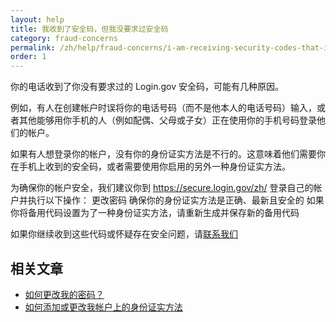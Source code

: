 ```yaml
---
layout: help
title: 我收到了安全码，但我没要求过安全码
category: fraud-concerns
permalink: /zh/help/fraud-concerns/i-am-receiving-security-codes-that-i-did-not-request/
order: 1
---
```

你的电话收到了你没有要求过的 Login.gov 安全码，可能有几种原因。

例如，有人在创建帐户时误将你的电话号码（而不是他本人的电话号码）输入，或者其他能够用你手机的人（例如配偶、父母或子女）正在使用你的手机号码登录他们的帐户。

如果有人想登录你的帐户，没有你的身份证实方法是不行的。这意味着他们需要你在手机上收到的安全码，或者需要使用你启用的另外一种身份证实方法。

为确保你的帐户安全，我们建议你到 https://secure.login.gov/zh/ 登录自己的帐户并执行以下操作：
更改密码
确保你的身份证实方法是正确、最新且安全的
如果你将备用代码设置为了一种身份证实方法，请重新生成并保存新的备用代码

如果你继续收到这些代码或怀疑存在安全问题，请[联系我们](https://login.gov/zh/contact/)

## 相关文章
* [如何更改我的密码？](/zh/help/manage-your-account/change-your-password/)
* [如何添加或更改我帐户上的身份证实方法](/zh/help/manage-your-account/add-or-change-your-authentication-method/)
